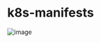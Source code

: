 # k8s-manifests


![image](https://github.com/user-attachments/assets/db7e0454-7871-41d6-b7ae-b1caee0fcfed)
